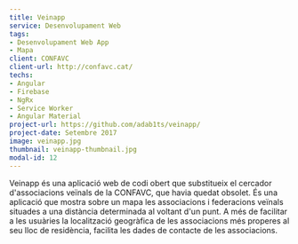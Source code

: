 ```yaml
---
title: Veinapp
service: Desenvolupament Web
tags:
- Desenvolupament Web App
- Mapa
client: CONFAVC
client-url: http://confavc.cat/
techs:
- Angular
- Firebase
- NgRx
- Service Worker
- Angular Material
project-url: https://github.com/adab1ts/veinapp/
project-date: Setembre 2017
image: veinapp.jpg
thumbnail: veinapp-thumbnail.jpg
modal-id: 12
---
```

Veinapp és una aplicació web de codi obert que substitueix el cercador d'associacions veïnals de la CONFAVC, que havia quedat obsolet. És una aplicació que mostra sobre un mapa les associacions i federacions veïnals situades a una distància determinada al voltant d'un punt. A més de facilitar a les usuàries la localització geogràfica de les associacions més properes al seu lloc de residència, facilita les dades de contacte de les associacions.
